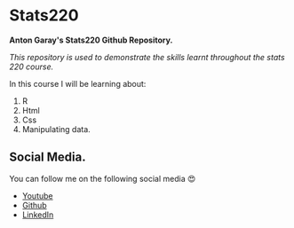 # Stats220
 **Anton Garay's Stats220 Github Repository.**
 
*This repository is used to demonstrate the skills learnt throughout the stats 220 course.*

In this course I will  be learning about:

1. R
2. Html
3. Css
4. Manipulating data.

## Social Media.

You can follow me on the following social media 😍

- [Youtube](https://www.youtube.com/antga)
- [Github](https://github.com/AntGa)
- [LinkedIn](https://www.linkedin.com/in/antga/)





